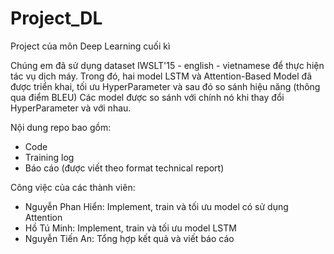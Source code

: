# Project_DL
Project của môn Deep Learning cuối kì

Chúng em đã sử dụng dataset IWSLT'15 - english - vietnamese để thực hiện tác vụ dịch máy. Trong đó, hai model LSTM và Attention-Based Model đã được triển khai, tối ưu HyperParameter và sau đó so sánh hiệu năng (thông qua điểm BLEU) Các model được so sánh với chính nó khi thay đổi HyperParameter và với nhau. 

Nội dung repo bao gồm:
- Code
- Training log
- Báo cáo (được viết theo format technical report)

Công việc của các thành viên:
- Nguyễn Phan Hiển: Implement, train và tối ưu model có sử dụng Attention
- Hồ Tú Minh: Implement, train và tối ưu model LSTM
- Nguyễn Tiến An: Tổng hợp kết quả và viết báo cáo
